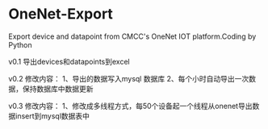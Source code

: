 # OneNet-Export
Export device and datapoint from CMCC's OneNet IOT platform.Coding by Python

v0.1 导出devices和datapoints到excel

v0.2 修改内容：
1、导出的数据写入mysql 数据库
2、每个小时自动导出一次数据，保持数据库中数据更新

v0.3 修改内容：
1、修改成多线程方式，每50个设备起一个线程从onenet导出数据insert到mysql数据表中
